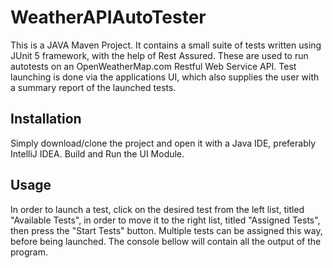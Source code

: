 # WeatherAPIAutoTester

This is a JAVA Maven Project. It contains a small suite of tests written using JUnit 5 framework, with the help of Rest Assured. These are used to run autotests on an OpenWeatherMap.com Restful Web Service API. Test launching is done via the applications UI, which also supplies the user with a summary report of the launched tests.  

## Installation

Simply download/clone the project and open it with a Java IDE, preferably IntelliJ IDEA. Build and Run the UI Module.

## Usage

In order to launch a test, click on the desired test from the left list, titled "Available Tests", in order to move it to the right list, titled "Assigned Tests", then press the "Start Tests" button. Multiple tests can be assigned this way, before being launched.
The console bellow will contain all the output of the program.